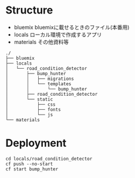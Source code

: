 # Structure
- bluemix
  bluemixに載せるときのファイル(本番用)
- locals
  ローカル環境で作成するアプリ
- materials
  その他資料等

```
./
├── bluemix
├── locals
│   └── road_condition_detector
│       ├── bump_hunter
│       │   ├── migrations
│       │   └── templates
│       │       └── bump_hunter
│       ├── road_condition_detector
│       └── static
│           ├── css
│           ├── fonts
│           └── js
└── materials
```

# Deployment
```
cd locals/road_condition_detector
cf push --no-start
cf start bump_hunter
```

